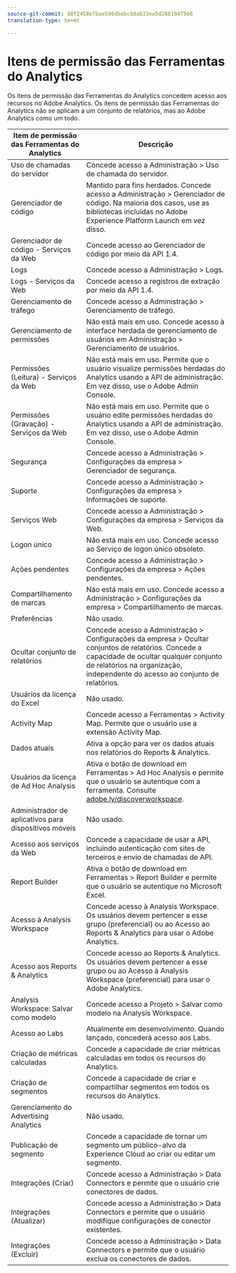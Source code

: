 ```yaml
---
source-git-commit: d8f2458e7bae596dbabc8dab33ea5d2881047566
translation-type: tm+mt

---
```

# Itens de permissão das Ferramentas do Analytics

Os itens de permissão das Ferramentas do Analytics concedem acesso aos recursos no Adobe Analytics. Os itens de permissão das Ferramentas do Analytics não se aplicam a um conjunto de relatórios, mas ao Adobe Analytics como um todo.

| Item de permissão das Ferramentas do Analytics | Descrição |
|----|----|
| Uso de chamadas do servidor | Concede acesso a Administração > Uso de chamada do servidor. |
| Gerenciador de código | Mantido para fins herdados. Concede acesso a Administração > Gerenciador de código. Na maioria dos casos, use as bibliotecas incluídas no Adobe Experience Platform Launch em vez disso. |
| Gerenciador de código - Serviços da Web | Concede acesso ao Gerenciador de código por meio da API 1.4. |
| Logs | Concede acesso a Administração > Logs. |
| Logs - Serviços da Web | Concede acesso a registros de extração por meio da API 1.4. |
| Gerenciamento de tráfego | Concede acesso a Administração > Gerenciamento de tráfego. |
| Gerenciamento de permissões | Não está mais em uso. Concede acesso à interface herdada de gerenciamento de usuários em Administração > Gerenciamento de usuários. |
| Permissões (Leitura) - Serviços da Web | Não está mais em uso. Permite que o usuário visualize permissões herdadas do Analytics usando a API de administração. Em vez disso, use o Adobe Admin Console. |
| Permissões (Gravação) - Serviços da Web | Não está mais em uso. Permite que o usuário edite permissões herdadas do Analytics usando a API de administração. Em vez disso, use o Adobe Admin Console. |
| Segurança | Concede acesso a Administração > Configurações da empresa > Gerenciador de segurança. |
| Suporte | Concede acesso a Administração > Configurações da empresa > Informações de suporte. |
| Serviços Web | Concede acesso a Administração > Configurações da empresa > Serviços da Web. |
| Logon único | Não está mais em uso. Concede acesso ao Serviço de logon único obsoleto. |
| Ações pendentes | Concede acesso a Administração > Configurações da empresa > Ações pendentes. |
| Compartilhamento de marcas | Não está mais em uso. Concede acesso a Administração > Configurações da empresa > Compartilhamento de marcas. |
| Preferências | Não usado. |
| Ocultar conjunto de relatórios | Concede acesso a Administração > Configurações da empresa > Ocultar conjuntos de relatórios. Concede a capacidade de ocultar qualquer conjunto de relatórios na organização, independente do acesso ao conjunto de relatórios. |
| Usuários da licença do Excel | Não usado. |
| Activity Map | Concede acesso a Ferramentas > Activity Map. Permite que o usuário use a extensão Activity Map. |
| Dados atuais | Ativa a opção para ver os dados atuais nos relatórios do Reports &amp; Analytics. |
| Usuários da licença de Ad Hoc Analysis | Ativa o botão de download em Ferramentas > Ad Hoc Analysis e permite que o usuário se autentique com a ferramenta. Consulte [adobe.ly/discoverworkspace](https://adobe.ly/discoverworkspace). |
| Administrador de aplicativos para dispositivos móveis | Não usado. |
| Acesso aos serviços da Web | Concede a capacidade de usar a API, incluindo autenticação com sites de terceiros e envio de chamadas de API. |
| Report Builder | Ativa o botão de download em Ferramentas > Report Builder e permite que o usuário se autentique no Microsoft Excel. |
| Acesso à Analysis Workspace | Concede acesso à Analysis Workspace. Os usuários devem pertencer a esse grupo (preferencial) ou ao Acesso ao Reports &amp; Analytics para usar o Adobe Analytics. |
| Acesso aos Reports &amp; Analytics | Concede acesso ao Reports &amp; Analytics. Os usuários devem pertencer a esse grupo ou ao Acesso à Analysis Workspace (preferencial) para usar o Adobe Analytics. |
| Analysis Workspace: Salvar como modelo | Concede acesso a Projeto > Salvar como modelo na Analysis Workspace. |
| Acesso ao Labs | Atualmente em desenvolvimento. Quando lançado, concederá acesso aos Labs. |
| Criação de métricas calculadas | Concede a capacidade de criar métricas calculadas em todos os recursos do Analytics. |
| Criação de segmentos | Concede a capacidade de criar e compartilhar segmentos em todos os recursos do Analytics. |
| Gerenciamento do Advertising Analytics | Não usado. |
| Publicação de segmento | Concede a capacidade de tornar um segmento um público-alvo da Experience Cloud ao criar ou editar um segmento. |
| Integrações (Criar) | Concede acesso a Administração > Data Connectors e permite que o usuário crie conectores de dados. |
| Integrações (Atualizar) | Concede acesso a Administração > Data Connectors e permite que o usuário modifique configurações de conector existentes. |
| Integrações (Excluir) | Concede acesso a Administração > Data Connectors e permite que o usuário exclua os conectores de dados. |
